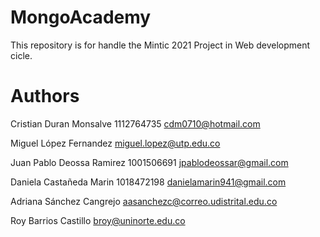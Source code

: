 # MongoAcademy
This repository is for handle the Mintic 2021 Project in Web development cicle.

# Authors

Cristian Duran Monsalve 1112764735
<cdm0710@hotmail.com>

Miguel López Fernandez
<miguel.lopez@utp.edu.co>

Juan Pablo Deossa Ramirez 1001506691
<jpablodeossar@gmail.com>

Daniela Castañeda Marin 1018472198
<danielamarin941@gmail.com>

Adriana Sánchez Cangrejo 
<aasanchezc@correo.udistrital.edu.co>

Roy Barrios Castillo
<broy@uninorte.edu.co>
